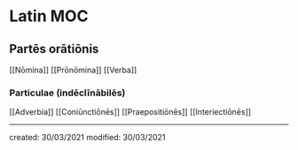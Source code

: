 # Latin MOC
## Partēs orātiōnis
[[Nōmina]]
[[Prōnōmina]]
[[Verba]]

### Particulae (indēclīnābilēs)
[[Adverbia]]
[[Coniūnctiōnēs]]
[[Praepositiōnēs]]
[[Interiectiōnēs]]

---

created: 30/03/2021
modified: 30/03/2021
